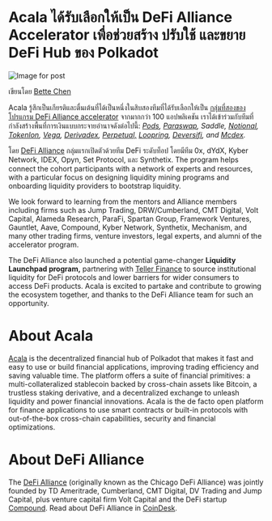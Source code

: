 # **Acala ได้รับเลือกให้เป็น DeFi Alliance Accelerator เพื่อช่วยสร้าง ปรับใช้ และขยาย DeFi Hub ของ Polkadot**

![Image for post](https://miro.medium.com/max/3200/0*7SxlrlyVQIduIxF5)

เขียนโดย [Bette Chen](https://medium.com/u/8d475d21e811?source=post_page-----c1526008963e--------------------------------)

Acala รู้สึกเป็นเกียรติและตื่นเต้นที่ได้เป็นหนึ่งในสิบสองทีมที่ได้รับเลือกให้เป็น [กลุ่มที่สองของโปรแกรม DeFi Alliance accelerator](https://medium.com/@lmrankhan/defi-alliance-announces-cohort-2-liquidity-launchpad-5bbaf76cde32) จากมากกว่า 100 แอปพลิเคชัน เราได้เข้าร่วมกับทีมที่กำลังสร้างพื้นที่การเงินแบบกระจายอำนาจดังต่อไปนี้: [_Pods_](http://pods.finance/)_,_ [_Paraswap_](https://paraswap.io/#/)_, Saddle,_ [_Notional_](http://notional.finance/)_,_ [_Tokenlon_](http://tokenlon.im/)_,_ [_Vega_](http://vega.xyz/)_,_ [_Derivadex_](https://derivadex.com/)_,_ [_Perpetual,_](http://perp.fi/) [_Loopring_](https://loopring.org/#/)_,_ [_Deversifi_](http://deversifi.com/)_, and_ [_Mcdex_](https://mcdex.io/)_._

โดย [DeFi Alliance](https://defialliance.co) กลุ่มแรกเปิดตัวด้วยทีม DeFi ระดับท็อป โดยมีทีม 0x, dYdX, Kyber Network, IDEX, Opyn, Set Protocol, และ Synthetix. The program helps connect the cohort participants with a network of experts and resources, with a particular focus on designing liquidity mining programs and onboarding liquidity providers to bootstrap liquidity.

We look forward to learning from the mentors and Alliance members including firms such as Jump Trading, DRW/Cumberland, CMT Digital, Volt Capital, Alameda Research, ParaFi, Spartan Group, Framework Ventures, Gauntlet, Aave, Compound, Kyber Network, Synthetix, Mechanism, and many other trading firms, venture investors, legal experts, and alumni of the accelerator program.

The DeFi Alliance also launched a potential game-changer **Liquidity Launchpad program,** partnering with [Teller Finance](https://finance.yahoo.com/news/teller-finance-announces-october-launch-130000981.html) to source institutional liquidity for DeFi protocols and lower barriers for wider consumers to access DeFi products. Acala is excited to partake and contribute to growing the ecosystem together, and thanks to the DeFi Alliance team for such an opportunity.

# **About Acala**

[Acala](http://acala.network/) is the decentralized financial hub of Polkadot that makes it fast and easy to use or build financial applications, improving trading efficiency and saving valuable time. The platform offers a suite of financial primitives: a multi-collateralized stablecoin backed by cross-chain assets like Bitcoin, a trustless staking derivative, and a decentralized exchange to unleash liquidity and power financial innovations. Acala is the de facto open platform for finance applications to use smart contracts or built-in protocols with out-of-the-box cross-chain capabilities, security and financial optimizations.

# **About DeFi Alliance**

The [DeFi Alliance](https://defialliance.co) (originally known as the Chicago DeFi Alliance) was jointly founded by TD Ameritrade, Cumberland, CMT Digital, DV Trading and Jump Capital, plus venture capital firm Volt Capital and the DeFi startup [Compound](https://www.coindesk.com/defi-startup-compound-finance-raises-25-million-series-a-led-by-a16z). Read about DeFi Alliance in [CoinDesk](https://www.coindesk.com/chicagos-trading-firms-look-to-defi-with-new-alliance).
